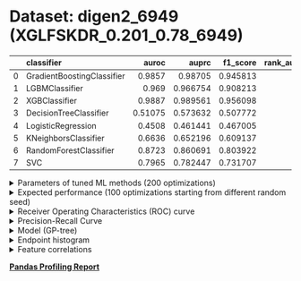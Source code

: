 # Dataset: digen2_6949 (XGLFSKDR_0.201_0.78_6949)

|    | classifier                 |   auroc |    auprc |   f1_score |   rank_auroc |   rank_auprc |   rank_f1 |
|---:|:---------------------------|--------:|---------:|-----------:|-------------:|-------------:|----------:|
|  0 | GradientBoostingClassifier | 0.9857  | 0.98705  |   0.945813 |            2 |            2 |         2 |
|  1 | LGBMClassifier             | 0.969   | 0.966754 |   0.908213 |            3 |            3 |         3 |
|  2 | XGBClassifier              | 0.9887  | 0.989561 |   0.956098 |            1 |            1 |         1 |
|  3 | DecisionTreeClassifier     | 0.51075 | 0.573632 |   0.507772 |            7 |            7 |         7 |
|  4 | LogisticRegression         | 0.4508  | 0.461441 |   0.467005 |            8 |            8 |         8 |
|  5 | KNeighborsClassifier       | 0.6636  | 0.652196 |   0.609137 |            6 |            6 |         6 |
|  6 | RandomForestClassifier     | 0.8723  | 0.860691 |   0.803922 |            4 |            4 |         4 |
|  7 | SVC                        | 0.7965  | 0.782447 |   0.731707 |            5 |            5 |         5 |


<details>
<summary>Parameters of tuned ML methods (200 optimizations)</summary>


```
GradientBoostingClassifier(learning_rate=0.17834815327800438, max_depth=7,
                           n_iter_no_change=17, random_state=6949, tol=1e-07,
                           validation_fraction=0.01)
LGBMClassifier(deterministic=True, force_row_wise=True, max_depth=10,
               metric='binary_logloss', n_jobs=1, num_leaves=1024,
               objective='binary', random_state=6949)
XGBClassifier(alpha=3.049050728971073e-05, base_score=0.5, booster='dart',
              colsample_bylevel=1, colsample_bynode=1, colsample_bytree=1,
              eta=0.07927583799542343, eval_metric='logloss', gamma=0.2,
              gpu_id=-1, importance_type='gain', interaction_constraints='',
              learning_rate=0.079275839, max_delta_step=0, max_depth=9,
              min_child_weight=1, missing=nan, monotone_constraints='()',
              n_estimators=98, n_jobs=1, nthread=1, num_parallel_tree=1,
              random_state=6949, reg_alpha=3.04905079e-05,
              reg_lambda=0.0003403727003537758, scale_pos_weight=1, subsample=1,
              tree_method='exact', use_label_encoder=False,
              validate_parameters=1, ...)
DecisionTreeClassifier(max_depth=10, min_samples_split=7, random_state=6949)
LogisticRegression(C=0.03390887127321107, random_state=6949, solver='newton-cg')
KNeighborsClassifier(n_neighbors=16, p=1, weights='distance')
RandomForestClassifier(max_depth=10, max_features=None, min_samples_leaf=2,
                       min_samples_split=10, n_estimators=91,
                       random_state=6949)
SVC(C=37.06732818290728, coef0=6.6000000000000005, kernel='poly',
    probability=True, random_state=6949, tol=9.502002982038392e-05)
```

</details>

<details>
<summary>Expected performance (100 optimizations starting from different random seed)</summary>
<img src='digen2_6949-box.svg' width=40% />
</details>

<details>
<summary>Receiver Operating Characteristics (ROC) curve</summary>
<img src='digen2_6949-roc.svg' width=40% />
</details>

<details>
<summary>Precision-Recall Curve</summary>
<img src='digen2_6949-prc.svg' width=40% />
</details>

<details>
<summary>Model (GP-tree)</summary>
<img src='digen2_6949-model.svg' height=10% />
</details>

<details>
<summary>Endpoint histogram</summary>
<img src='digen2_6949-endpoint.svg' width=40% />
</details>

<details>
<summary>Feature correlations</summary>
<img src='digen2_6949-corr.svg' width=40% />
</details>

[**Pandas Profiling Report**](https://epistasislab.github.io/digen/profile/digen2_6949.html)